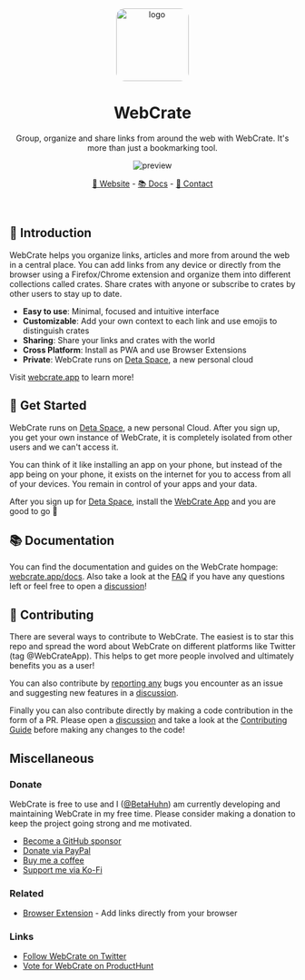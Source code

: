 <div align="center">
  
<img src="https://webcrate.fra1.cdn.digitaloceanspaces.com/static/logoBig.png" title="logo" alt="logo" width="128" style="border-radius: 15px;">

# WebCrate

Group, organize and share links from around the web with WebCrate. It's more than just a bookmarking tool.

![preview](https://webcrate.fra1.cdn.digitaloceanspaces.com/static/readme-image.png)

[🔮 Website](https://webcrate.app) - [📚 Docs](https://webcrate.app/docs) - [📧 Contact](mailto:hi@webcrate.app)

<br/>

</div>

## 👋 Introduction

WebCrate helps you organize links, articles and more from around the web in a central place. You can add links from any device or directly from the browser using a Firefox/Chrome extension and organize them into different collections called crates. Share crates with anyone or subscribe to crates by other users to stay up to date.

- **Easy to use**: Minimal, focused and intuitive interface
- **Customizable**: Add your own context to each link and use emojis to distinguish crates
- **Sharing**: Share your links and crates with the world
- **Cross Platform**: Install as PWA and use Browser Extensions
- **Private**: WebCrate runs on [Deta Space](https://deta.space), a new personal cloud

Visit [webcrate.app](https://webcrate.app) to learn more!

## 🚀 Get Started

WebCrate runs on [Deta Space](https://deta.space), a new personal Cloud. After you sign up, you get your own instance of WebCrate, it is completely isolated from other users and we can't access it.

You can think of it like installing an app on your phone, but instead of the app being on your phone, it exists on the internet for you to access from all of your devices. You remain in control of your apps and your data.

After you sign up for [Deta Space](https://deta.space), install the [WebCrate App](https://deta.space/discovery/webcrate) and you are good to go 🎉

## 📚 Documentation

You can find the documentation and guides on the WebCrate hompage: [webcrate.app/docs](https://webcrate.app/docs). Also take a look at the [FAQ](https://webcrate.app/docs/faq) if you have any questions left or feel free to open a [discussion](https://github.com/WebCrateApp/webcrate/discussions)!

## 🔨 Contributing

There are several ways to contribute to WebCrate. The easiest is to star this repo and spread the word about WebCrate on different platforms like Twitter (tag @WebCrateApp). This helps to get more people involved and ultimately benefits you as a user!

You can also contribute by [reporting any](https://github.com/WebCrateApp/webcrate/issues/new?assignees=BetaHuhn&labels=bug%2Ctriage&template=bug_report.yml) bugs you encounter as an issue and suggesting new features in a [discussion](https://github.com/WebCrateApp/webcrate/discussions/new?category=ideas).

Finally you can also contribute directly by making a code contribution in the form of a PR. Please open a [discussion](https://github.com/WebCrateApp/webcrate/discussions) and take a look at the [Contributing Guide](https://github.com/WebCrateApp/webcrate/blob/master/CONTRIBUTING.md) before making any changes to the code!

## Miscellaneous

### Donate

WebCrate is free to use and I ([@BetaHuhn](https://github.com/BetaHuhn)) am currently developing and maintaining WebCrate in my free time. Please consider making a donation to keep the project going strong and me motivated.

- [Become a GitHub sponsor](https://github.com/sponsors/BetaHuhn)
- [Donate via PayPal](https://paypal.me/payschiller)
- [Buy me a coffee](https://www.buymeacoffee.com/betahuhn)
- [Support me via Ko-Fi](https://ko-fi.com/betahuhn)

### Related

- [Browser Extension](https://github.com/WebCrateApp/browser-extension) - Add links directly from your browser

### Links

- [Follow WebCrate on Twitter](https://twitter.com/WebCrateApp)
- [Vote for WebCrate on ProductHunt](https://www.producthunt.com/posts/)